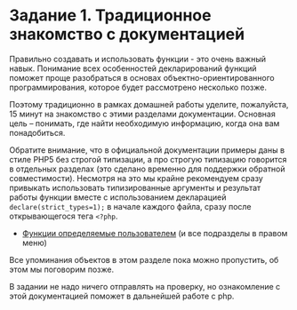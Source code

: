 # Задание 1. Традиционное знакомство с документацией

Правильно создавать и использовать функции - это очень важный навык. Понимание всех особенностей 
декларирований функций поможет проще разобраться в основах объектно-ориентированного программирования,
которое будет рассмотрено несколько позже. 

Поэтому традиционно в рамках домашней работы уделите, пожалуйста, 15 минут на знакомство с этими разделами
документации. Основная цель – понимать, где найти необходимую информацию, когда она вам понадобиться. 

Обратите внимание, что в официальной документации примеры даны в стиле PHP5 без строгой типизации, 
а про строгую типизацию говорится в отдельных разделах (это сделано временно для поддержки обратной совместимости).
Несмотря на это мы крайне рекомендуем сразу привыкать использовать типизированные аргументы и 
результат работы функции вместе с использованием декларацией `declare(strict_types=1);` в начале каждого
файла, сразу после открывающегося тега `<?php`.    

* [Функции определяемые пользователем](https://www.php.net/manual/ru/functions.user-defined.php) 
(и все подразделы в правом меню)

Все упоминания объектов в этом разделе пока можно пропустить, об этом мы поговорим позже. 

В задании не надо ничего отправлять на проверку, но ознакомление с этой документацией поможет в дальнейшей работе с php.
